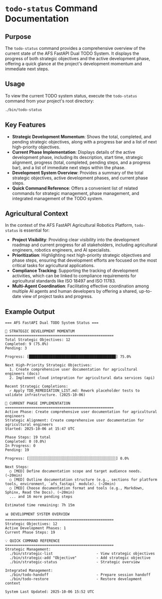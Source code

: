 # `todo-status` Command Documentation

## Purpose

The `todo-status` command provides a comprehensive overview of the current state of the AFS FastAPI Dual TODO System. It displays the progress of both strategic objectives and the active development phase, offering a quick glance at the project's development momentum and immediate next steps.

## Usage

To view the current TODO system status, execute the `todo-status` command from your project's root directory:

```bash
./bin/todo-status
```

## Key Features

*   **Strategic Development Momentum**: Shows the total, completed, and pending strategic objectives, along with a progress bar and a list of next high-priority objectives.
*   **Current Phase Implementation**: Displays details of the active development phase, including its description, start time, strategic alignment, progress (total, completed, pending steps, and a progress bar), and a list of immediate next steps within the phase.
*   **Development System Overview**: Provides a summary of the total strategic objectives, active development phases, and current phase steps.
*   **Quick Command Reference**: Offers a convenient list of related commands for strategic management, phase management, and integrated management of the TODO system.

## Agricultural Context

In the context of the AFS FastAPI Agricultural Robotics Platform, `todo-status` is essential for:

*   **Project Visibility**: Providing clear visibility into the development roadmap and current progress for all stakeholders, including agricultural engineers, robotics engineers, and AI specialists.
*   **Prioritization**: Highlighting next high-priority strategic objectives and phase steps, ensuring that development efforts are focused on the most critical tasks for agricultural applications.
*   **Compliance Tracking**: Supporting the tracking of development activities, which can be linked to compliance requirements for agricultural standards like ISO 18497 and ISO 11783.
*   **Multi-Agent Coordination**: Facilitating effective coordination among multiple AI agents and human developers by offering a shared, up-to-date view of project tasks and progress.

## Example Output

```
=== AFS FastAPI Dual TODO System Status ===

🎯 STRATEGIC DEVELOPMENT MOMENTUM
==================================================
Total Strategic Objectives: 12
Completed: 9 (75.0%)
Pending: 3

Progress: [████████████████████████████████████████] 75.0%

Next High-Priority Strategic Objectives:
  1. Create comprehensive user documentation for agricultural engineers (docs)
  2. Implement cloud integration for agricultural data services (api)

Recent Strategic Completions:
  ✓ Apply TDD_REMEDIATION_LIST.md: Rework placeholder tests to validate infrastructure. (2025-10-06)

🔄 CURRENT PHASE IMPLEMENTATION
==================================================
Active Phase: Create comprehensive user documentation for agricultural engineers
Strategic Alignment: Create comprehensive user documentation for agricultural engineers
Started: 2025-10-06 at 15:47 UTC

Phase Steps: 19 total
Completed: 0 (0.0%)
In Progress: 0
Pending: 19

Progress: [░░░░░░░░░░░░░░░░░░░░░░░░░░░░░░░░░░░░░░░░] 0.0%

Next Steps:
  ○ [MED] Define documentation scope and target audience needs. (~20min)
  ○ [MED] Outline documentation structure (e.g., sections for platform tools, environment, `afs_fastapi` module). (~20min)
  ○ [MED] Choose documentation format and tools (e.g., Markdown, Sphinx, Read the Docs). (~20min)
  ... and 16 more pending steps

Estimated time remaining: 7h 15m

📊 DEVELOPMENT SYSTEM OVERVIEW
==================================================
Strategic Objectives: 12
Active Development Phases: 1
Current Phase Steps: 19

💡 QUICK COMMAND REFERENCE
==================================================
Strategic Management:
  ./bin/strategic-list                    - View strategic objectives
  ./bin/strategic-add "Objective"         - Add strategic objective
  ./bin/strategic-status                  - Strategic overview

Integrated Management:
  ./bin/todo-handoff                      - Prepare session handoff
  ./bin/todo-restore                      - Restore development context

System Last Updated: 2025-10-06 15:52 UTC
```
